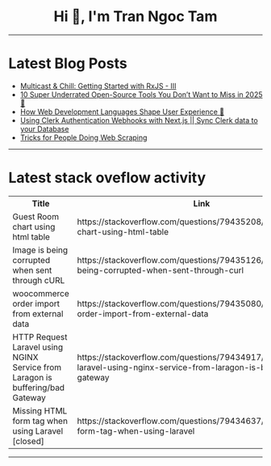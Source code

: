 <h1 align="center">Hi 👋, I'm Tran Ngoc Tam</h1>

---

# Latest Blog Posts 
<!-- BLOG-POST-LIST:START -->
- [Multicast &amp; Chill: Getting Started with RxJS - III](https://dev.to/lovestaco/multicast-chill-getting-started-with-rxjs-iii-4n63)
- [10 Super Underrated Open-Source Tools You Don’t Want to Miss in 2025 🚀](https://dev.to/dct_technologyprivatelimited/10-super-underrated-open-source-tools-you-dont-want-to-miss-in-2025-26k1)
- [How Web Development Languages Shape User Experience 🚀](https://dev.to/dct_technologyprivatelimited/how-web-development-languages-shape-user-experience-1fd)
- [Using Clerk Authentication Webhooks with Next.js || Sync Clerk data to your Database](https://dev.to/mihir_bhadak/using-clerk-authentication-webhooks-with-nextjs-sync-clerk-data-to-your-database-2pni)
- [Tricks for People Doing Web Scraping](https://dev.to/egidiuszostrowski/tricks-for-people-doing-web-scraping-2dd0)
<!-- BLOG-POST-LIST:END -->

---

# Latest stack oveflow activity
<table>
  <tr><th>Title</th><th>Link</th></tr>
  <!-- STACKOVERFLOW:START --><tr><td>Guest Room chart using html table</td><td>https://stackoverflow.com/questions/79435208/guest-room-chart-using-html-table</td></tr><tr><td>Image is being corrupted when sent through cURL</td><td>https://stackoverflow.com/questions/79435126/image-is-being-corrupted-when-sent-through-curl</td></tr><tr><td>woocommerce order import from external data</td><td>https://stackoverflow.com/questions/79435080/woocommerce-order-import-from-external-data</td></tr><tr><td>HTTP Request Laravel using NGINX Service from Laragon is buffering/bad Gateway</td><td>https://stackoverflow.com/questions/79434917/http-request-laravel-using-nginx-service-from-laragon-is-buffering-bad-gateway</td></tr><tr><td>Missing HTML form tag when using Laravel [closed]</td><td>https://stackoverflow.com/questions/79434637/missing-html-form-tag-when-using-laravel</td></tr><!-- STACKOVERFLOW:END -->
</table>

---


